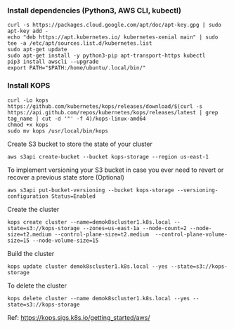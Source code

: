 ### Install dependencies (Python3, AWS CLI, kubectl)
```
curl -s https://packages.cloud.google.com/apt/doc/apt-key.gpg | sudo apt-key add -
echo "deb https://apt.kubernetes.io/ kubernetes-xenial main" | sudo tee -a /etc/apt/sources.list.d/kubernetes.list
sudo apt-get update
sudo apt-get install -y python3-pip apt-transport-https kubectl
pip3 install awscli --upgrade
export PATH="$PATH:/home/ubuntu/.local/bin/"
```

### Install KOPS
```
curl -Lo kops https://github.com/kubernetes/kops/releases/download/$(curl -s https://api.github.com/repos/kubernetes/kops/releases/latest | grep tag_name | cut -d '"' -f 4)/kops-linux-amd64
chmod +x kops
sudo mv kops /usr/local/bin/kops
```

Create S3 bucket to store the state of your cluster
```
aws s3api create-bucket --bucket kops-storage --region us-east-1
```
To implement versioning your S3 bucket in case you ever need to revert or recover a previous state store (Optional)
```
aws s3api put-bucket-versioning --bucket kops-storage --versioning-configuration Status=Enabled
```

Create the cluster
```
kops create cluster --name=demok8scluster1.k8s.local --state=s3://kops-storage --zones=us-east-1a --node-count=2 --node-size=t2.medium --control-plane-size=t2.medium  --control-plane-volume-size=15 --node-volume-size=15
```

Build the cluster
```
kops update cluster demok8scluster1.k8s.local --yes --state=s3://kops-storage
```

To delete the cluster
```
kops delete cluster --name demok8scluster1.k8s.local --yes --state=s3://kops-storage
```

Ref: https://kops.sigs.k8s.io/getting_started/aws/
